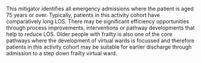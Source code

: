 This mitigator identifies all emergency admissions where the patient is aged 75 years or over.
Typically, patients in this activity cohort have comparatively long LOS. There may be significant efficiency opportunities through process improvements, interventions or pathway developments that help to reduce LOS. Older people with frailty is also one of the core pathways where the development of virtual wards is focussed and therefore patients in this activity cohort may be suitable for earlier discharge through admission to a step down frailty virtual ward.
